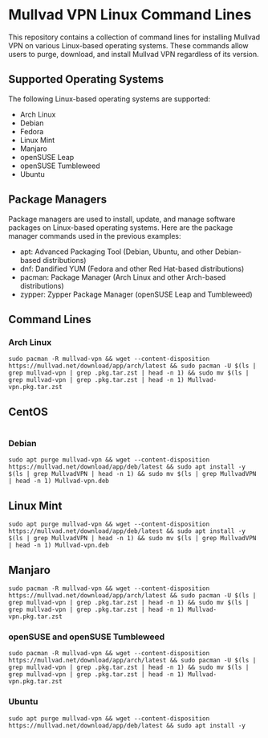 # Mullvad VPN Linux Command Lines

This repository contains a collection of command lines for installing Mullvad VPN on various Linux-based operating systems. 
These commands allow users to purge, download, and install Mullvad VPN regardless of its version.

## Supported Operating Systems

The following Linux-based operating systems are supported:

- Arch Linux
- Debian
- Fedora
- Linux Mint
- Manjaro
- openSUSE Leap
- openSUSE Tumbleweed
- Ubuntu

## Package Managers

Package managers are used to install, update, and manage software packages on Linux-based operating systems. Here are the package manager commands used in the previous examples:

- apt: Advanced Packaging Tool (Debian, Ubuntu, and other Debian-based distributions)
- dnf: Dandified YUM (Fedora and other Red Hat-based distributions)
- pacman: Package Manager (Arch Linux and other Arch-based distributions)
- zypper: Zypper Package Manager (openSUSE Leap and Tumbleweed)

## Command Lines

### Arch Linux

```sudo pacman -R mullvad-vpn && wget --content-disposition https://mullvad.net/download/app/arch/latest && sudo pacman -U $(ls | grep mullvad-vpn | grep .pkg.tar.zst | head -n 1) && sudo mv $(ls | grep mullvad-vpn | grep .pkg.tar.zst | head -n 1) Mullvad-vpn.pkg.tar.zst```

## CentOS

```sudo yum remove -y mullvad-vpn && sudo rpm --import https://mullvad.net/media/mullvad-gpg-key.txt && sudo wget https://mullvad.net/media/app/latest/rpm/mullvad-vpn-client-*.x86_64.rpm && sudo rpm -i $(ls | grep mullvad-vpn-client | head -n 1) && sudo rm -f $(ls | grep mullvad-vpn-client | head -n 1)
```
### Debian

```sudo apt purge mullvad-vpn && wget --content-disposition https://mullvad.net/download/app/deb/latest && sudo apt install -y $(ls | grep MullvadVPN | head -n 1) && sudo mv $(ls | grep MullvadVPN | head -n 1) Mullvad-vpn.deb```

## Linux Mint

```sudo apt purge mullvad-vpn && wget --content-disposition https://mullvad.net/download/app/deb/latest && sudo apt install -y $(ls | grep MullvadVPN | head -n 1) && sudo mv $(ls | grep MullvadVPN | head -n 1) Mullvad-vpn.deb```

## Manjaro

```sudo pacman -R mullvad-vpn && wget --content-disposition https://mullvad.net/download/app/arch/latest && sudo pacman -U $(ls | grep mullvad-vpn | grep .pkg.tar.zst | head -n 1) && sudo mv $(ls | grep mullvad-vpn | grep .pkg.tar.zst | head -n 1) Mullvad-vpn.pkg.tar.zst ```

### openSUSE and openSUSE Tumbleweed

```sudo pacman -R mullvad-vpn && wget --content-disposition https://mullvad.net/download/app/arch/latest && sudo pacman -U $(ls | grep mullvad-vpn | grep .pkg.tar.zst | head -n 1) && sudo mv $(ls | grep mullvad-vpn | grep .pkg.tar.zst | head -n 1) Mullvad-vpn.pkg.tar.zst ```

### Ubuntu

```sudo apt purge mullvad-vpn && wget --content-disposition https://mullvad.net/download/app/deb/latest && sudo apt install -y```

